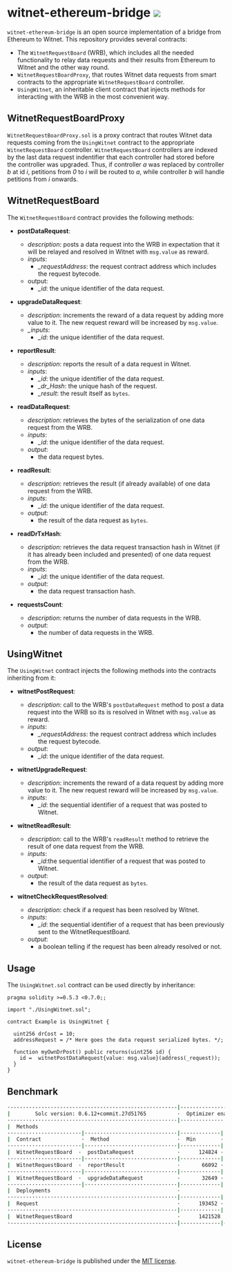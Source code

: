 # witnet-ethereum-bridge [![](https://travis-ci.com/witnet/witnet-ethereum-bridge.svg?branch=master)](https://travis-ci.com/witnet/witnet-ethereum-bridge)

`witnet-ethereum-bridge` is an open source implementation of a bridge
from Ethereum to Witnet. This repository provides several contracts:

- The `WitnetRequestBoard` (WRB), which includes all the needed functionality to relay data requests and their results from Ethereum to Witnet and the other way round.
- `WitnetRequestBoardProxy`, that routes Witnet data requests from smart contracts to the appropriate `WitnetRequestBoard` controller.
- `UsingWitnet`, an inheritable client contract that injects methods for interacting with the WRB in the most convenient way.


## WitnetRequestBoardProxy

`WitnetRequestBoardProxy.sol` is a proxy contract that routes Witnet data requests coming from the `UsingWitnet` contract to the appropriate `WitnetRequestBoard` controller. `WitnetRequestBoard` controllers are indexed by the last data request indentifier that each controller had stored before the controller was upgraded. Thus, if controller _a_ was replaced by controller _b_ at id _i_, petitions from _0_ to _i_ will be routed to _a_, while controller _b_ will handle petitions from _i_ onwards.


## WitnetRequestBoard

The `WitnetRequestBoard` contract provides the following methods:

- **postDataRequest**:
  - _description_: posts a data request into the WRB in expectation that it will be relayed and resolved 
  in Witnet with  `msg.value` as reward.
  - _inputs_:
    - *_requestAddress*: the request contract address which includes the request bytecode.
  - output:
    - *_id*: the unique identifier of the data request.

- **upgradeDataRequest**:
  - *description*: increments the reward of a data request by 
  adding more value to it. The new request reward will be increased by `msg.value`.
  - *_inputs*:
    - *_id*: the unique identifier of the data request.

- **reportResult**:
  - _description_: reports the result of a data request in Witnet.
  - _inputs_:
    - *_id*: the unique identifier of the data request.
    - *_dr_Hash*: the unique hash of the request.
    - *_result*: the result itself as `bytes`.

- **readDataRequest**:
  - _description_: retrieves the bytes of the serialization of one data request from the WRB.
  - _inputs_:
    - *_id*: the unique identifier of the data request.
  - _output_:
    - the data request bytes.

- **readResult**:
  - _description_: retrieves the result (if already available) of one data request from the WRB.
  - _inputs_:
    - *_id*: the unique identifier of the data request.
  - _output_:
    - the result of the data request as `bytes`.

- **readDrTxHash**:
  - _description_: retrieves the data request transaction hash in Witnet (if it has already been included and presented) of one data request from the WRB.
  - _inputs_:
    - *_id*: the unique identifier of the data request.
  - _output_:
    - the data request transaction hash. 

- **requestsCount**:
  - _description_: returns the number of data requests in the WRB.
  - _output_:
    - the number of data requests in the WRB.

## UsingWitnet

The `UsingWitnet` contract injects the following methods into the contracts inheriting from it:

- **witnetPostRequest**:
  - _description_: call to the WRB's `postDataRequest` method to post a 
  data request into the WRB so its is resolved in Witnet with `msg.value` as reward.
  - _inputs_:
    - *_requestAddress*: the request contract address which includes the request bytecode.
  - _output_:
    - *_id*: the unique identifier of the data request.

- **witnetUpgradeRequest**:
  - *description*: increments the reward of a data request by adding more value to it. The new request reward will be increased by `msg.value`.
  - _inputs_:
    - *_id*: the sequential identifier of a request that was posted to Witnet.

- **witnetReadResult**:
  - _description_: call to the WRB's `readResult` method to retrieve
   the result of one data request from the WRB.
  - _inputs_:
    - *_id*:the sequential identifier of a request that was posted to Witnet.
  - _output_:
    - the result of the data request as `bytes`.

- **witnetCheckRequestResolved**:
  - _description_: check if a request has been resolved by Witnet.
  - _inputs_:
    - *_id*: the sequential identifier of a request that has been previously sent to the WitnetRequestBoard.
  - _output_:
    - a boolean telling if the request has been already resolved or not.


## Usage

The `UsingWitnet.sol` contract can be used directly by inheritance:

```solidity
pragma solidity >=0.5.3 <0.7.0;;

import "./UsingWitnet.sol";

contract Example is UsingWitnet {

  uint256 drCost = 10;
  addressRequest = /* Here goes the data request serialized bytes. */;

  function myOwnDrPost() public returns(uint256 id) {
    id =  witnetPostDataRequest{value: msg.value}(address(_request));
  }
}
```


## Benchmark

```bash
·------------------------------------------------------|---------------------------|----------------------------·
|        Solc version: 0.6.12+commit.27d51765          ·  Optimizer enabled: true  ·         Runs: 200          │
·······················································|···························|·····························
|  Methods                                                                                                      │
························|······························|·············|·············|·············|···············
|  Contract             ·  Method                      ·  Min        ·  Max        ·  Avg        ·  # calls     │
························|······························|·············|·············|·············|···············
|  WitnetRequestBoard  ·  postDataRequest              ·      124824 ·      166389 ·     156710  ·          27  │
························|······························|·············|·············|·············|···············
|  WitnetRequestBoard  ·  reportResult                 ·       66092 ·       68682 ·      67201  ·           13 │
························|······························|·············|·············|·············|···············
|  WitnetRequestBoard  ·  upgradeDataRequest           ·       32649 ·       38715 ·      36693  ·           6  │
························|······························|·············|·············|·············|···············
|  Deployments                                         ·                                         ·  % of limit  │
·······················································|·············|·············|·············|···············
|  Request                                             ·      193452 ·      338184 ·     296851  ·       4.4 %  │
·······················································|·············|·············|·············|···············
|  WitnetRequestBoard                                  ·      1421528 ·     1442893 ·     1441825 ·      66.5 % │
·------------------------------------------------------|-------------|-------------|-------------|--------------·
```


## License

`witnet-ethereum-bridge` is published under the [MIT license][license].

[license]: https://github.com/witnet/witnet-ethereum-bridge/blob/master/LICENSE
